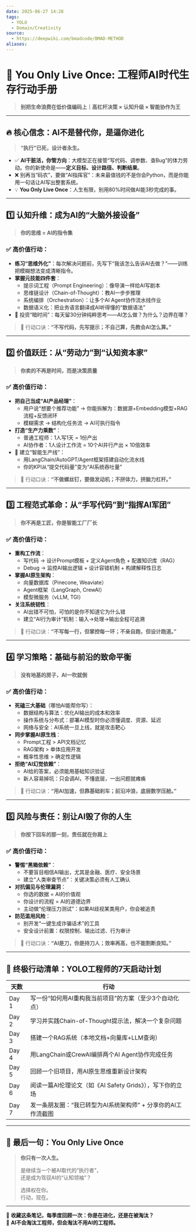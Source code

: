 ```yaml
---
date: 2025-06-27 14:28
tags:
  - YOLO
  - Domain/Creativity
source:
  - https://deepwiki.com/bmadcode/BMAD-METHOD
aliases:
---
```

# 🚀 You Only Live Once: 工程师AI时代生存行动手册  
> **别把生命浪费在低价值编码上｜高杠杆决策 × 认知升级 × 智能协作为王**

---

## 🔥 核心信念：AI不是替代你，是逼你进化
> **“执行”已死，设计者永生。**

- ✅ **AI干脏活，你管方向**：大模型正在接管“写代码、调参数、查Bug”的体力劳动。你的新使命是——**定义目标、设计路径、判断结果**。
- ❌ 别再当“码农”，要做“AI指挥官”：未来最值钱的不是你会Python，而是你能用一句话让AI写出整套系统。
- 💡 **You Only Live Once**：人生有限，别用80%时间做AI能3秒完成的事。

---

## 1️⃣ 认知升维：成为AI的“大脑外接设备”

> **你的思维 = AI的指令集**

### ✅ 高价值行动：
- **练习“思维外化”**：每次解决问题前，先写下“我该怎么告诉AI去做？”——训练把模糊想法变成清晰指令。
- **掌握元技能四件套**：
  - 提示词工程（Prompt Engineering）：像导演一样给AI写剧本
  - 思维链设计（Chain-of-Thought）：教AI一步步推理
  - 系统编排（Orchestration）：让多个AI Agent协作流水线作业
  - 数据语义化：把业务语言翻译成AI听得懂的“数据语法”
- 🧠 投资“暗时间”：每天留30分钟纯粹思考——AI怎么做？为什么？边界在哪？

> 📌 行动口诀：**“不写代码，先写提示；不自己算，先教会AI怎么算。”**

---

## 2️⃣ 价值跃迁：从“劳动力”到“认知资本家”

> **你卖的不再是时间，而是决策质量**

### ✅ 高价值行动：
- **把自己当成“AI产品经理”**：
  - 用户说“想要个推荐功能” → 你能拆解为：数据源+Embedding模型+RAG流程+反馈闭环
  - 模糊需求 → 结构化任务流 → AI可执行指令
- **打造“生产力乘数”**：
  - 普通工程师：1人写1天 = 1份产出
  - AI协作者：1人设计工作流 = 10个AI并行产出 × 10倍效率
- 🔁 建立“智能生产线”：
  - 用LangChain/AutoGPT/Agent框架搭建自动化流水线
  - 你的KPI从“提交代码量”变为“AI系统吞吐量”

> 📌 行动口诀：**“不做螺丝钉，要做发动机；不拼体力，拼脑力杠杆。”**

---

## 3️⃣ 工程范式革命：从“手写代码”到“指挥AI军团”

> **你不再是工匠，你是智能工厂厂长**

### ✅ 高价值行动：
- **重构工作流**：
  - 写代码 → 设计Prompt模板 + 定义Agent角色 + 配置知识库（RAG）
  - Debug → 监控AI输出逻辑 + 设计容错机制 + 构建解释性日志
- **掌握AI原生架构**：
  - 向量数据库（Pinecone, Weaviate）
  - Agent框架（LangGraph, CrewAI）
  - 模型微服务（vLLM, TGI）
- **关注系统韧性**：
  - AI出错不可怕，可怕的是你不知道它为什么错
  - 建立“AI行为审计”机制：输入→处理→输出全程可追溯

> 📌 行动口诀：**“不写每一行，但掌控每一环；不亲自跑，但设计跑道。”**

---

## 4️⃣ 学习策略：基础与前沿的致命平衡

> **没有地基的房子，AI一吹就倒**

### ✅ 高价值行动：
- **死磕三大基础**（哪怕AI能帮你写）：
  - 数据结构与算法：优化AI输出的成本和效率
  - 操作系统与分布式：部署AI模型时你必须懂调度、资源、延迟
  - 网络与安全：AI系统一旦上线，就是攻击靶心
- **同步掌握AI原生栈**：
  - Prompt工程 > API文档记忆
  - RAG架构 > 单体应用开发
  - 概率性思维 > 确定性逻辑
- **拒绝“AI幻觉依赖”**：
  - AI给的答案，必须能用基础知识验证
  - 新人容易掉坑：只会调AI，不懂底层，一出问题就瘫痪

> 📌 行动口诀：**“用AI加速，但靠基础刹车；前沿冲浪，底层数学压舱。”**

---

## 5️⃣ 风险与责任：别让AI毁了你的人生

> **你按下回车的那一刻，责任就在你肩上**

### ✅ 高价值行动：
- **警惕“黑箱依赖”**：
  - 不要盲目相信AI输出，尤其是金融、医疗、安全场景
  - 建立“人类审查节点”：关键决策必须有人工确认
- **对抗偏见与伦理漏洞**：
  - 你选的数据 = AI的价值观
  - 你设计的流程 = AI的道德边界
  - 主动做“伦理压力测试”：如果AI歧视某类用户，你会被追责
- **防范滥用风险**：
  - 别开发“一键生成诈骗话术”的工具
  - 安全设计前置：权限控制、输出过滤、行为审计

> 📌 行动口诀：**“AI是刀，你是持刀人；效率再高，也不能割断良知。”**

---

## 🏁 终极行动清单：YOLO工程师的7天启动计划

| 天数 | 行动 |
|------|------|
| Day 1 | 写一份“如何用AI重构我当前项目”的方案（至少3个自动化点） |
| Day 2 | 学习并实践Chain-of-Thought提示法，解决一个复杂问题 |
| Day 3 | 搭建一个RAG系统（本地文档+向量库+LLM查询） |
| Day 4 | 用LangChain或CrewAI编排两个AI Agent协作完成任务 |
| Day 5 | 回顾一个旧项目，用AI原生思维重新设计架构 |
| Day 6 | 阅读一篇AI伦理论文（如《AI Safety Grids》），写下你的立场 |
| Day 7 | 发一条朋友圈：“我已转型为AI系统架构师” + 分享你的AI工作流截图 |

---

## 🌟 最后一句：You Only Live Once

> **你只有一次人生。**
>
> 是继续当一个被AI取代的“执行者”，  
> 还是成为驾驭AI的“认知领袖”？
>
> 选择权在你。  
> 行动，现在。

---

📌 **收藏这条笔记，每季度回顾一次：你是在进化，还是在被淘汰？**  
🚀 **AI不会淘汰工程师，但会淘汰不用AI的工程师。**

